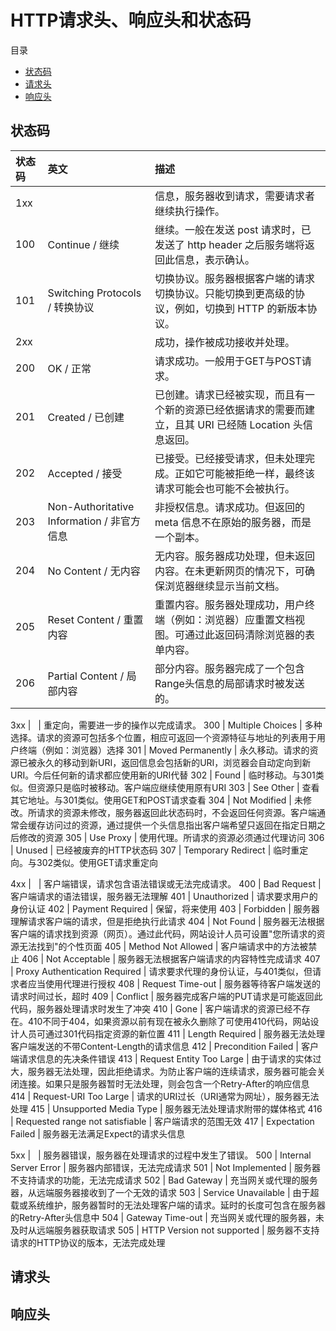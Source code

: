 # HTTP请求头、响应头和状态码

目录

- [状态码](#状态码)
- [请求头](#请求头)
- [响应头](#响应头)

## 状态码

状态码 | 英文 | 描述
:- | :- | :-
1xx | &nbsp; | 信息，服务器收到请求，需要请求者继续执行操作。
100 | Continue / 继续 | 继续。一般在发送 post 请求时，已发送了 http header 之后服务端将返回此信息，表示确认。
101| Switching Protocols / 转换协议 | 切换协议。服务器根据客户端的请求切换协议。只能切换到更高级的协议，例如，切换到 HTTP 的新版本协议。
2xx | &nbsp; | 成功，操作被成功接收并处理。
200 | OK / 正常 | 请求成功。一般用于GET与POST请求。
201 | Created / 已创建 | 已创建。请求已经被实现，而且有一个新的资源已经依据请求的需要而建立，且其 URI 已经随 Location 头信息返回。
202 | Accepted / 接受 | 已接受。已经接受请求，但未处理完成。正如它可能被拒绝一样，最终该请求可能会也可能不会被执行。
203 | Non-Authoritative Information / 非官方信息 | 非授权信息。请求成功。但返回的 meta 信息不在原始的服务器，而是一个副本。
204 | No Content  / 无内容 | 无内容。服务器成功处理，但未返回内容。在未更新网页的情况下，可确保浏览器继续显示当前文档。
205 | Reset Content / 重置内容 | 重置内容。服务器处理成功，用户终端（例如：浏览器）应重置文档视图。可通过此返回码清除浏览器的表单内容。
206 | Partial Content / 局部内容 | 部分内容。服务器完成了一个包含Range头信息的局部请求时被发送的。




3xx | &nbsp; | 重定向，需要进一步的操作以完成请求。
300 | Multiple Choices | 多种选择。请求的资源可包括多个位置，相应可返回一个资源特征与地址的列表用于用户终端（例如：浏览器）选择
301 | Moved Permanently | 永久移动。请求的资源已被永久的移动到新URI，返回信息会包括新的URI，浏览器会自动定向到新URI。今后任何新的请求都应使用新的URI代替
302 | Found | 临时移动。与301类似。但资源只是临时被移动。客户端应继续使用原有URI
303 | See Other | 查看其它地址。与301类似。使用GET和POST请求查看
304 | Not Modified | 未修改。所请求的资源未修改，服务器返回此状态码时，不会返回任何资源。客户端通常会缓存访问过的资源，通过提供一个头信息指出客户端希望只返回在指定日期之后修改的资源
305 | Use Proxy | 使用代理。所请求的资源必须通过代理访问
306 | Unused | 已经被废弃的HTTP状态码
307 | Temporary Redirect | 临时重定向。与302类似。使用GET请求重定向




4xx | &nbsp; | 客户端错误，请求包含语法错误或无法完成请求。
400 | Bad Request | 客户端请求的语法错误，服务器无法理解
401 | Unauthorized | 请求要求用户的身份认证
402 | Payment Required | 保留，将来使用
403 | Forbidden | 服务器理解请求客户端的请求，但是拒绝执行此请求
404 | Not Found | 服务器无法根据客户端的请求找到资源（网页）。通过此代码，网站设计人员可设置"您所请求的资源无法找到"的个性页面
405 | Method Not Allowed | 客户端请求中的方法被禁止
406 | Not Acceptable | 服务器无法根据客户端请求的内容特性完成请求
407 | Proxy Authentication Required | 请求要求代理的身份认证，与401类似，但请求者应当使用代理进行授权
408 | Request Time-out | 服务器等待客户端发送的请求时间过长，超时
409 | Conflict | 服务器完成客户端的PUT请求是可能返回此代码，服务器处理请求时发生了冲突
410 | Gone | 客户端请求的资源已经不存在。410不同于404，如果资源以前有现在被永久删除了可使用410代码，网站设计人员可通过301代码指定资源的新位置
411 | Length Required | 服务器无法处理客户端发送的不带Content-Length的请求信息
412 | Precondition Failed | 客户端请求信息的先决条件错误
413 | Request Entity Too Large | 由于请求的实体过大，服务器无法处理，因此拒绝请求。为防止客户端的连续请求，服务器可能会关闭连接。如果只是服务器暂时无法处理，则会包含一个Retry-After的响应信息
414 | Request-URI Too Large | 请求的URI过长（URI通常为网址），服务器无法处理
415 | Unsupported Media Type | 服务器无法处理请求附带的媒体格式
416 | Requested range not satisfiable | 客户端请求的范围无效
417 | Expectation Failed | 服务器无法满足Expect的请求头信息





5xx | &nbsp; | 服务器错误，服务器在处理请求的过程中发生了错误。
500 | Internal Server Error | 服务器内部错误，无法完成请求
501 | Not Implemented | 服务器不支持请求的功能，无法完成请求
502 | Bad Gateway | 充当网关或代理的服务器，从远端服务器接收到了一个无效的请求
503 | Service Unavailable | 由于超载或系统维护，服务器暂时的无法处理客户端的请求。延时的长度可包含在服务器的Retry-After头信息中
504 | Gateway Time-out | 充当网关或代理的服务器，未及时从远端服务器获取请求
505 | HTTP Version not supported | 服务器不支持请求的HTTP协议的版本，无法完成处理

## 请求头


## 响应头